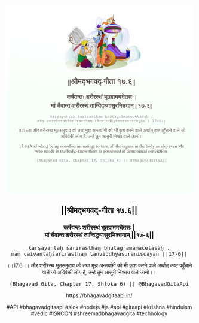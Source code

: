 <img src="../../asset/BG_17_6.png"/>
<center><h2>||श्रीमद्‍भगवद्‍-गीता १७.६||</h2>
<h3>कर्षयन्तः शरीरस्थं भूतग्राममचेतसः |<br/>मां चैवान्तःशरीरस्थं तान्विद्ध्यासुरनिश्चयान् ||१७-६||</h3>
<pre>karṣayantaḥ śarīrasthaṃ bhūtagrāmamacetasaḥ .<br/>māṃ caivāntaḥśarīrasthaṃ tānviddhyāsuraniścayān ||17-6||</pre>
<p>।।17.6।। और शरीरस्थ भूतसमुदाय को तथा मुझ अन्तर्यामी को भी कृश करने वाले अर्थात् कष्ट पहुँचाने वाले जो अविवेकी लोग हैं, उन्हें तुम आसुरी निश्चय वाले जानो।।</p>
<pre>(Bhagavad Gita, Chapter 17, Shloka 6) || @BhagavadGitaApi</pre><p>https://bhagavadgitaapi.in/</p><p>#API #bhagavadgitaapi #slok #nodejs #js #api #gitaapi #krishna #hinduism #vedic #ISKCON #shreemadbhagavadgita #technology</p></center>